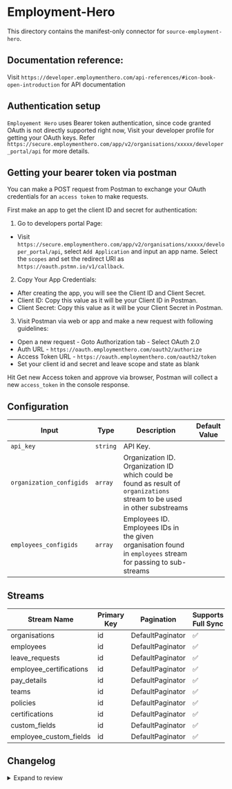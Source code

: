 # Employment-Hero
This directory contains the manifest-only connector for `source-employment-hero`.

## Documentation reference:
Visit `https://developer.employmenthero.com/api-references/#icon-book-open-introduction` for API documentation

## Authentication setup
`Employement Hero` uses Bearer token authentication, since code granted OAuth is not directly supported right now, Visit your developer profile for getting your OAuth keys. Refer `https://secure.employmenthero.com/app/v2/organisations/xxxxx/developer_portal/api` for more details.

## Getting your bearer token via postman

You can make a POST request from Postman to exchange your OAuth credentials for an `access token` to make requests.

First make an app to get the client ID and secret for authentication:

1. Go to developers portal Page:
- Visit `https://secure.employmenthero.com/app/v2/organisations/xxxxx/developer_portal/api`, select `Add Application` and input an app name. Select the `scopes` and set the redirect URI as `https://oauth.pstmn.io/v1/callback`.

2. Copy Your App Credentials:
 - After creating the app, you will see the Client ID and Client Secret.
 - Client ID: Copy this value as it will be your Client ID in Postman.
 - Client Secret: Copy this value as it will be your Client Secret in Postman.

3. Visit Postman via web or app and make a new request with following guidelines:
 - Open a new request - Goto Authorization tab - Select OAuth 2.0
 - Auth URL - `https://oauth.employmenthero.com/oauth2/authorize`
 - Access Token URL - `https://oauth.employmenthero.com/oauth2/token`
 - Set your client id and secret and leave scope and state as blank

Hit Get new Access token and approve via browser, Postman will collect a new `access_token` in the console response.

## Configuration

| Input | Type | Description | Default Value |
|-------|------|-------------|---------------|
| `api_key` | `string` | API Key.  |  |
| `organization_configids` | `array` | Organization ID. Organization ID which could be found as result of `organizations` stream to be used in other substreams |  |
| `employees_configids` | `array` | Employees ID. Employees IDs in the given organisation found in `employees` stream for passing to sub-streams |  |

## Streams
| Stream Name | Primary Key | Pagination | Supports Full Sync | Supports Incremental |
|-------------|-------------|------------|---------------------|----------------------|
| organisations | id | DefaultPaginator | ✅ |  ❌  |
| employees | id | DefaultPaginator | ✅ |  ❌  |
| leave_requests | id | DefaultPaginator | ✅ |  ❌  |
| employee_certifications | id | DefaultPaginator | ✅ |  ❌  |
| pay_details | id | DefaultPaginator | ✅ |  ❌  |
| teams | id | DefaultPaginator | ✅ |  ❌  |
| policies | id | DefaultPaginator | ✅ |  ❌  |
| certifications | id | DefaultPaginator | ✅ |  ❌  |
| custom_fields | id | DefaultPaginator | ✅ |  ❌  |
| employee_custom_fields | id | DefaultPaginator | ✅ |  ❌  |

## Changelog

<details>
  <summary>Expand to review</summary>

| Version | Date | Pull Request | Subject |
| ------------------ | ------------ | --- | ---------------- |
| 0.0.22 | 2025-05-10 | [60021](https://github.com/airbytehq/airbyte/pull/60021) | Update dependencies |
| 0.0.21 | 2025-05-03 | [59446](https://github.com/airbytehq/airbyte/pull/59446) | Update dependencies |
| 0.0.20 | 2025-04-26 | [58910](https://github.com/airbytehq/airbyte/pull/58910) | Update dependencies |
| 0.0.19 | 2025-04-19 | [57832](https://github.com/airbytehq/airbyte/pull/57832) | Update dependencies |
| 0.0.18 | 2025-04-05 | [57283](https://github.com/airbytehq/airbyte/pull/57283) | Update dependencies |
| 0.0.17 | 2025-03-29 | [56521](https://github.com/airbytehq/airbyte/pull/56521) | Update dependencies |
| 0.0.16 | 2025-03-22 | [55970](https://github.com/airbytehq/airbyte/pull/55970) | Update dependencies |
| 0.0.15 | 2025-03-08 | [55320](https://github.com/airbytehq/airbyte/pull/55320) | Update dependencies |
| 0.0.14 | 2025-03-01 | [54455](https://github.com/airbytehq/airbyte/pull/54455) | Update dependencies |
| 0.0.13 | 2025-02-15 | [53716](https://github.com/airbytehq/airbyte/pull/53716) | Update dependencies |
| 0.0.12 | 2025-02-08 | [53322](https://github.com/airbytehq/airbyte/pull/53322) | Update dependencies |
| 0.0.11 | 2025-02-01 | [52817](https://github.com/airbytehq/airbyte/pull/52817) | Update dependencies |
| 0.0.10 | 2025-01-25 | [52347](https://github.com/airbytehq/airbyte/pull/52347) | Update dependencies |
| 0.0.9 | 2025-01-18 | [51681](https://github.com/airbytehq/airbyte/pull/51681) | Update dependencies |
| 0.0.8 | 2025-01-11 | [51081](https://github.com/airbytehq/airbyte/pull/51081) | Update dependencies |
| 0.0.7 | 2024-12-28 | [50526](https://github.com/airbytehq/airbyte/pull/50526) | Update dependencies |
| 0.0.6 | 2024-12-21 | [50024](https://github.com/airbytehq/airbyte/pull/50024) | Update dependencies |
| 0.0.5 | 2024-12-14 | [49489](https://github.com/airbytehq/airbyte/pull/49489) | Update dependencies |
| 0.0.4 | 2024-12-12 | [49190](https://github.com/airbytehq/airbyte/pull/49190) | Update dependencies |
| 0.0.3 | 2024-11-04 | [47819](https://github.com/airbytehq/airbyte/pull/47819) | Update dependencies |
| 0.0.2 | 2024-10-28 | [47632](https://github.com/airbytehq/airbyte/pull/47632) | Update dependencies |
| 0.0.1 | 2024-09-25 | [45888](https://github.com/airbytehq/airbyte/pull/45888) | Initial release by [@btkcodedev](https://github.com/btkcodedev) via Connector Builder |

</details>
